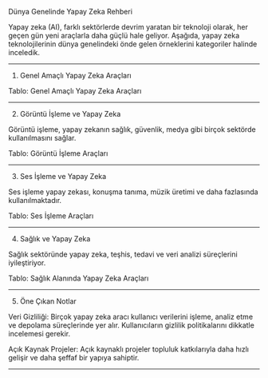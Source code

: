 <!-- NOTLAR
 - Bu kategoride lokal ve bulut tabanlı yapay zekalar ayrı ayrı eklenebilir- tek bir tabloda belirtilebilir ancak lokal ve bulut tabanlı yapay zekaların farkı anlatılmalıdır.
 - Tablo eklemeyi unutmayın
 - Uygun görseller eklemeyi unutmayın.
 - İçerik kuralları ve ekleme yapmak sayfalarını ziyaret edebilirsiniz -->


Dünya Genelinde Yapay Zeka Rehberi

Yapay zeka (AI), farklı sektörlerde devrim yaratan bir teknoloji olarak, her geçen gün yeni araçlarla daha güçlü hale geliyor. Aşağıda, yapay zeka teknolojilerinin dünya genelindeki önde gelen örneklerini kategoriler halinde inceledik.


---

1. Genel Amaçlı Yapay Zeka Araçları

Tablo: Genel Amaçlı Yapay Zeka Araçları


---

2. Görüntü İşleme ve Yapay Zeka

Görüntü işleme, yapay zekanın sağlık, güvenlik, medya gibi birçok sektörde kullanılmasını sağlar.

Tablo: Görüntü İşleme Araçları


---

3. Ses İşleme ve Yapay Zeka

Ses işleme yapay zekası, konuşma tanıma, müzik üretimi ve daha fazlasında kullanılmaktadır.

Tablo: Ses İşleme Araçları


---

4. Sağlık ve Yapay Zeka

Sağlık sektöründe yapay zeka, teşhis, tedavi ve veri analizi süreçlerini iyileştiriyor.

Tablo: Sağlık Alanında Yapay Zeka Araçları


---

5. Öne Çıkan Notlar

Veri Gizliliği: Birçok yapay zeka aracı kullanıcı verilerini işleme, analiz etme ve depolama süreçlerinde yer alır. Kullanıcıların gizlilik politikalarını dikkatle incelemesi gerekir.

Açık Kaynak Projeler: Açık kaynaklı projeler topluluk katkılarıyla daha hızlı gelişir ve daha şeffaf bir yapıya sahiptir.



---



